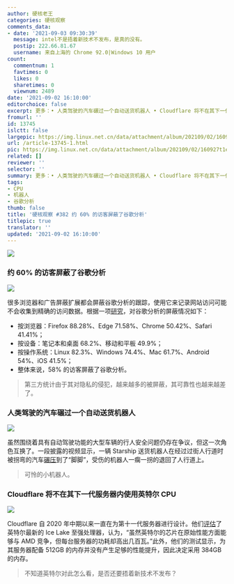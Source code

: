 ```yaml
---
author: 硬核老王
categories: 硬核观察
comments_data:
- date: '2021-09-03 09:30:39'
  message: intel不是捂着新技术不发布，是真的没有。
  postip: 222.66.81.67
  username: 来自上海的 Chrome 92.0|Windows 10 用户
count:
  commentnum: 1
  favtimes: 0
  likes: 0
  sharetimes: 0
  viewnum: 2489
date: '2021-09-02 16:10:00'
editorchoice: false
excerpt: 更多：• 人类驾驶的汽车碾过一个自动送货机器人 • Cloudflare 将不在其下一代服务器内使用英特尔 CPU
fromurl: ''
id: 13745
islctt: false
largepic: https://img.linux.net.cn/data/attachment/album/202109/02/160927t1eyln7tx6nmq16t.jpg
url: /article-13745-1.html
pic: https://img.linux.net.cn/data/attachment/album/202109/02/160927t1eyln7tx6nmq16t.jpg.thumb.jpg
related: []
reviewer: ''
selector: ''
summary: 更多：• 人类驾驶的汽车碾过一个自动送货机器人 • Cloudflare 将不在其下一代服务器内使用英特尔 CPU
tags:
- CPU
- 机器人
- 谷歌分析
thumb: false
title: '硬核观察 #382 约 60% 的访客屏蔽了谷歌分析'
titlepic: true
translator: ''
updated: '2021-09-02 16:10:00'
---
```


![](https://img.linux.net.cn/data/attachment/album/202109/02/160927t1eyln7tx6nmq16t.jpg)


### 约 60% 的访客屏蔽了谷歌分析


![](https://img.linux.net.cn/data/attachment/album/202109/02/160935rdynh30ff6h3ljnj.jpg)


很多浏览器和广告屏蔽扩展都会屏蔽谷歌分析的跟踪，使用它来记录网站访问可能不会收集到精确的访问数据。根据一项[研究](https://plausible.io/blog/google-analytics-adblockers-missing-data)，对谷歌分析的屏蔽情况如下：


* 按浏览器：Firefox 88.28%、Edge 71.58%、Chrome 50.42%、Safari 41.41%；
* 按设备：笔记本和桌面 68.2%、移动和平板 49.9%；
* 按操作系统：Linux 82.3%、Windows 74.4%、Mac 61.7%、Android 54%、iOS 41.5%；
* 整体来说，58% 的访客屏蔽了谷歌分析。



> 
> 第三方统计由于其对隐私的侵犯，越来越多的被屏蔽，其可靠性也越来越差了。
> 
> 
> 


### 人类驾驶的汽车碾过一个自动送货机器人


![](https://img.linux.net.cn/data/attachment/album/202109/02/161003ytn76pssni9s9k44.jpg)


虽然围绕着具有自动驾驶功能的大型车辆的行人安全问题仍存在争议，但这一次角色互换了。一段披露的视频显示，一辆 Starship 送货机器人在经过过街人行道时被拐弯的汽车[碾压](https://www.theverge.com/2021/9/1/22652980/starship-delivery-robot-kentucky-car-accident)到了“脚脚”，受伤的机器人一瘸一拐的退回了人行道上。



> 
> 可怜的小机器人。
> 
> 
> 


### Cloudflare 将不在其下一代服务器内使用英特尔 CPU


![](https://img.linux.net.cn/data/attachment/album/202109/02/161027vsxq84med8xbsbm8.jpg)


Cloudflare 自 2020 年中期以来一直在为第十一代服务器进行设计。他们[评估](https://www.theregister.com/2021/09/01/cloudflare_picks_amd_again/)了英特尔最新的 Ice Lake 至强处理器，认为，“虽然英特尔的芯片在原始性能方面能够与 AMD 竞争，但每台服务器的功耗却高出几百瓦。”此外，他们的测试显示，为其服务器配备 512GB 的内存并没有产生足够的性能提升，因此决定采用 384GB 的内存。



> 
> 不知道英特尔对此怎么看，是否还要捂着新技术不发布？
> 
> 
>